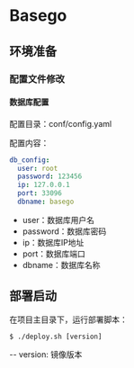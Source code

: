 # Basego

## 环境准备

### 配置文件修改

#### 数据库配置

配置目录：conf/config.yaml

配置内容：

```yaml
db_config:
  user: root
  password: 123456
  ip: 127.0.0.1
  port: 33096
  dbname: basego
```

- user：数据库用户名
- password：数据库密码
- ip：数据库IP地址
- port：数据库端口
- dbname：数据库名称


## 部署启动

在项目主目录下，运行部署脚本：

```shell
$ ./deploy.sh [version]
```

-- version: 镜像版本

